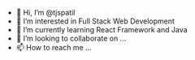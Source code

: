 - 👋 Hi, I’m @tjspatil
- 👀 I’m interested in Full Stack Web Development
- 🌱 I’m currently learning React Framework and Java
- 💞️ I’m looking to collaborate on ...
- 📫 How to reach me ...

<!---
tjspatil/tjspatil is a ✨ special ✨ repository because its `README.md` (this file) appears on your GitHub profile.
You can click the Preview link to take a look at your changes.
--->
